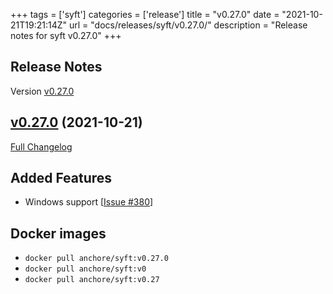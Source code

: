 +++
tags = ['syft']
categories = ['release']
title = "v0.27.0"
date = "2021-10-21T19:21:14Z"
url = "docs/releases/syft/v0.27.0/"
description = "Release notes for syft v0.27.0"
+++

## Release Notes

Version [v0.27.0](https://github.com/anchore/syft/releases/tag/v0.27.0)

## [v0.27.0](https://github.com/anchore/syft/tree/v0.27.0) (2021-10-21)

[Full Changelog](https://github.com/anchore/syft/compare/v0.26.0...v0.27.0)

## Added Features

- Windows support [[Issue #380](https://github.com/anchore/syft/issues/380)]


## Docker images

- `docker pull anchore/syft:v0.27.0`
- `docker pull anchore/syft:v0`
- `docker pull anchore/syft:v0.27`
